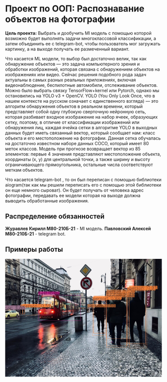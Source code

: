 # Проект по ООП: Распознавание объектов на фотографии

**Цель проекта:** Выбрать и дообучить Ml модель с помощью которой возможно будет выполнять задачи многоклассовой классификации, а затем объединить ее с telegram-bot, чтобы пользователь мог загружать картинку, а на выходе получать ее размеченный вариант.

Что касается ML модели, то выбор был достаточно велик, так как обнаружение объектов — это задача компьютерного зрения и обработки изображений, которая связана с обнаружением объектов на изображениях или видео. Сейчас решения подобного рода задач актуальны в самых разных реальных приложениях, включая видеонаблюдение, беспилотные автомобили, отслеживание объектов. Можно было выбрать связку TensorFlow+kernel или Pytorch, однако мы остановились на YOLO v3 + OpenCV. YOLO (You Only Look Once, что в нашем контексте на русском означает с единственного взгляда) — это алгоритм обнаружения объектов в реальном времени, который представляет собой одну глубокую сверточную нейронную сеть, которая разбивает входное изображение на набор ячеек, образующих сетку, поэтому, в отличие от классификации изображений или обнаружения лиц, каждая ячейка сетки в алгоритме YOLO в выходных данных будет иметь связанный вектор, который сообщает нам: класс объекта и его местоположение на фотографии. Данная сетка обучалась на достаточно известном наборе данных COCO, который имеет 80 меток классов. Модель при прогнозе возвращает вектор из 85 элементов: первые 4 значения представляют местоположение объекта, координаты (x, y) для центральной точки, а также ширину и высоту ограничивающего прямоугольника, остальные числа соответствуют меткам объектов.

Что касается telegram-bot , то он был переписан с помощью  библиотеки aiogram(так как мы решили переписать его с помощью этой библиотеки он еще немного сыроват). Он будет получать от человека адрес фотографии, передавать ее модели которая на выходе должна выводить обработанные изображения.

## Распределение обязанностей

**Журавлев Кирилл М80-210Б-21** - Ml модель.
**Павловский Алексей М80-210Б-21** - telegram bot. 

## Примеры работы

![screenshot1](https://github.com/KirillZHur/OOP_project/blob/main/result/street2_yolo3.jpg)
